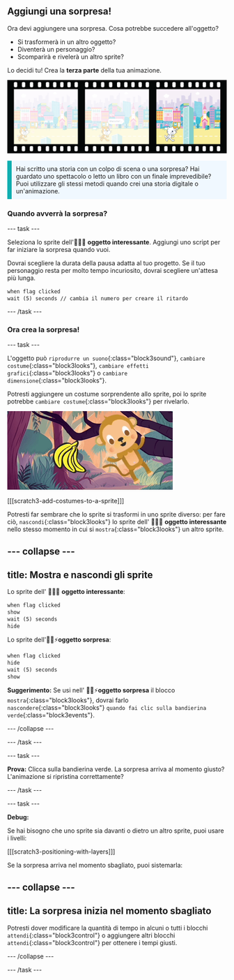 ## Aggiungi una sorpresa!

Ora devi aggiungere una sorpresa. Cosa potrebbe succedere all'oggetto?
- Si trasformerà in un altro oggetto?
- Diventerà un personaggio?
- Scomparirà e rivelerà un altro sprite?

Lo decidi tu! Crea la **terza parte** della tua animazione.

![Una striscia di pellicola con 3 fotogrammi. Il terzo fotogramma è evidenziato. Il fotogramma mostra una scena con un personaggio che guarda sorpreso un oggetto.](images/surprise.png)

<p style="border-left: solid; border-width:10px; border-color: #0faeb0; background-color: aliceblue; padding: 10px;">
Hai scritto una storia con un colpo di scena o una sorpresa? Hai guardato uno spettacolo o letto un libro con un finale imprevedibile? Puoi utilizzare gli stessi metodi quando crei una storia digitale o un'animazione. 
</p>

### Quando avverrà la sorpresa?

--- task ---

Seleziona lo sprite dell'🎂🎾🎁 **oggetto interessante**. Aggiungi uno script per far iniziare la sorpresa quando vuoi.

Dovrai scegliere la durata della pausa adatta al tuo progetto. Se il tuo personaggio resta per molto tempo incuriosito, dovrai scegliere un'attesa più lunga.

```blocks3
when flag clicked
wait (5) seconds // cambia il numero per creare il ritardo
```

--- /task ---

### Ora crea la sorpresa!

--- task ---

L'oggetto può `riprodurre un suono`{:class="block3sound"}, `cambiare costume`{:class="block3looks"}, `cambiare effetti grafici`{:class="block3looks"} o `cambiare dimensione`{:class="block3looks"}.

Potresti aggiungere un costume sorprendente allo sprite, poi lo sprite potrebbe `cambiare costume`{:class="block3looks"} per rivelarlo.

![Uno sfondo desertico con una roccia che si muove avanti e indietro.](images/bat.gif)

[[[scratch3-add-costumes-to-a-sprite]]]

Potresti far sembrare che lo sprite si trasformi in uno sprite diverso: per fare ciò, `nascondi`{:class="block3looks"} lo sprite dell' 🎂🎾🎁 **oggetto interessante** nello stesso momento in cui si `mostra`{:class="block3looks"} un altro sprite.

--- collapse ---
---
title: Mostra e nascondi gli sprite
---

Lo sprite dell' 🎂🎾🎁 **oggetto interessante**:
```blocks3
when flag clicked
show
wait (5) seconds
hide
```

Lo sprite dell'🎷👻⚡**oggetto sorpresa**:
```blocks3
when flag clicked
hide
wait (5) seconds
show
```

**Suggerimento:** Se usi nell' 🎷👻⚡**oggetto sorpresa** il blocco `mostra`{:class="block3looks"}, dovrai farlo `nascondere`{:class="block3looks"} `quando fai clic sulla bandierina verde`{:class="block3events"}.

--- /collapse ---

--- /task ---

--- task ---

**Prova:** Clicca sulla bandierina verde. La sorpresa arriva al momento giusto? L'animazione si ripristina correttamente?

--- /task ---

--- task ---

**Debug:**

Se hai bisogno che uno sprite sia davanti o dietro un altro sprite, puoi usare i livelli:

[[[scratch3-positioning-with-layers]]]

Se la sorpresa arriva nel momento sbagliato, puoi sistemarla:

--- collapse ---
---
title: La sorpresa inizia nel momento sbagliato
---

Potresti dover modificare la quantità di tempo in alcuni o tutti i blocchi `attendi`{:class="block3control"} o aggiungere altri blocchi `attendi`{:class="block3control"} per ottenere i tempi giusti.

--- /collapse ---

--- /task ---

